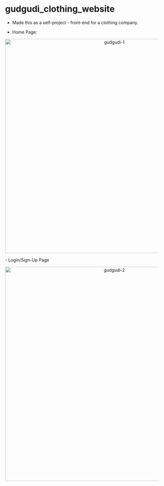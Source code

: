 # gudgudi_clothing_website

- Made this as a self-project - front-end for a clothing company.

- Home Page:
<p align = "center">
  <img width="700" alt="gudgudi-1" src="https://github.com/arora-riya/gudgudi_clothing_website/assets/120731797/92f17eb0-7679-4c40-8376-91b3d556c09d">
</p>
- Login/Sign-Up Page
  <p align = "center">
 <img width="700" alt="gudgudi-2" src="https://github.com/arora-riya/gudgudi_clothing_website/assets/120731797/7bac7285-04a4-4051-87a1-268a67dcd8f1">
  </p>
